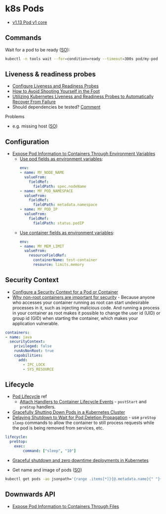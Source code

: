 # k8s Pods

* [v1.13 Pod v1 core](https://kubernetes.io/docs/reference/generated/kubernetes-api/v1.13/#podspec-v1-core)

## Commands

Wait for a pod to be ready ([SO](https://stackoverflow.com/a/60810347/125246)):

```bash
kubectl -n tools wait --for=condition=ready --timeout=300s pod/my-pod
```

## Liveness & readiness probes

* [Configure Liveness and Readiness Probes](https://kubernetes.io/docs/tasks/configure-pod-container/configure-liveness-readiness-probes/)
* [How to Avoid Shooting Yourself in the Foot](https://blog.colinbreck.com/kubernetes-liveness-and-readiness-probes-how-to-avoid-shooting-yourself-in-the-foot/)
* [Utilizing Kubernetes Liveness and Readiness Probes to Automatically Recover From Failure](https://medium.com/spire-labs/utilizing-kubernetes-liveness-and-readiness-probes-to-automatically-recover-from-failure-2fe0314f2b2e)
* Should dependencies be tested? [Comment](https://medium.com/@andyhume/this-is-really-interesting-thanks-cc4122529382)

Problems

* e.g. missing host ([SO](https://stackoverflow.com/questions/49770036/kubernetes-probes-fail-on-tomcat))

## Configuration

* [Expose Pod Information to Containers Through Environment Variables](https://kubernetes.io/docs/tasks/inject-data-application/environment-variable-expose-pod-information/)
    * [Use pod fields as environment variables](https://kubernetes.io/docs/tasks/inject-data-application/environment-variable-expose-pod-information/#use-pod-fields-as-values-for-environment-variables):
        ```yaml
        env:
        - name: MY_NODE_NAME
          valueFrom:
            fieldRef:
              fieldPath: spec.nodeName
        - name: MY_POD_NAMESPACE
          valueFrom:
            fieldRef:
              fieldPath: metadata.namespace
        - name: MY_POD_IP
          valueFrom:
            fieldRef:
              fieldPath: status.podIP
        ```
    * [Use container fields as environment variables](https://kubernetes.io/docs/tasks/inject-data-application/environment-variable-expose-pod-information/#use-container-fields-as-values-for-environment-variables):
        ```yaml
      env:
        - name: MY_MEM_LIMIT
          valueFrom:
            resourceFieldRef:
              containerName: test-container
              resource: limits.memory
        ```
        
## Security Context

* [Configure a Security Context for a Pod or Container](https://kubernetes.io/docs/tasks/configure-pod-container/security-context/)
* [Why non-root containers are important for security](https://engineering.bitnami.com/articles/why-non-root-containers-are-important-for-security.html) -  Because anyone who accesses your container running as root can start undesirable processes in it, such as injecting malicious code. And running a process in your container as root makes it possible to change the user id (UID) or group id (GID) when starting the container, which makes your application vulnerable.

```yaml
containers:
- name: java
  securityContext:
    privileged: false
    runAsNonRoot: true
    capabilities:
      add:
        - IPC_LOCK
        - SYS_RESOURCE
```

## Lifecycle

* [Pod Lifecycle](https://kubernetes.io/docs/concepts/workloads/pods/pod-lifecycle/) ref
    * [Attach Handlers to Container Lifecycle Events](https://kubernetes.io/docs/tasks/configure-pod-container/attach-handler-lifecycle-event/) - `postStart` and `preStop` handlers.
* [Gracefully Shutting Down Pods in a Kubernetes Cluster](https://blog.gruntwork.io/gracefully-shutting-down-pods-in-a-kubernetes-cluster-328aecec90d)
* [Delaying Shutdown to Wait for Pod Deletion Propagation](https://blog.gruntwork.io/delaying-shutdown-to-wait-for-pod-deletion-propagation-445f779a8304) - use `preStop` `sleep` commands to allow the container to still process requests while the pod is being removed from services, etc.

```yaml
lifecycle:
  preStop:
    exec:
        command: ["sleep", "10"]
```

* [Graceful shutdown and zero downtime deployments in Kubernetes](https://learnk8s.io/graceful-shutdown)

* Get name and image of pods ([SO](https://stackoverflow.com/questions/46229072/how-do-i-extract-multiple-values-from-kubectl-with-jsonpath))

```bash
kubectl get pods -ao jsonpath='{range .items[*]}{@.metadata.name}{" "}{@.spec.containers[*].image}{"\n"}{end}'
```

## Downwards API

* [Expose Pod Information to Containers Through Files](https://kubernetes.io/docs/tasks/inject-data-application/downward-api-volume-expose-pod-information/)